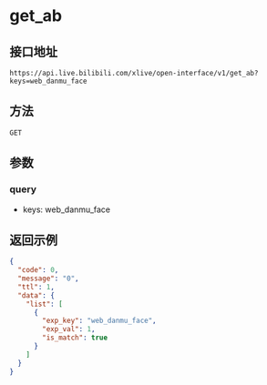 # get_ab

## 接口地址

`https://api.live.bilibili.com/xlive/open-interface/v1/get_ab?keys=web_danmu_face`

## 方法

`GET`

## 参数

### query

- keys: web_danmu_face

## 返回示例

```json
{
  "code": 0,
  "message": "0",
  "ttl": 1,
  "data": {
    "list": [
      {
        "exp_key": "web_danmu_face",
        "exp_val": 1,
        "is_match": true
      }
    ]
  }
}
```
